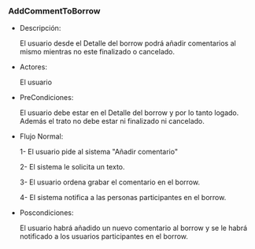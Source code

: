 ### AddCommentToBorrow

* Descripción:

    El usuario desde el Detalle del borrow podrá añadir comentarios al mismo mientras no este finalizado o cancelado.

* Actores:

    El usuario

* PreCondiciones:

    El usuario debe estar en el Detalle del borrow y por lo tanto logado.
    Además el trato no debe estar ni finalizado ni cancelado.

* Flujo Normal:

    1- El usuario pide al sistema "Añadir comentario"

    2- El sistema le solicita un texto.

    3- El usuario ordena grabar el comentario en el borrow.
    
    4- El sistema notifica a las personas participantes en el borrow.

* Poscondiciones:

    El usuario habrá añadido un nuevo comentario al borrow y se le habrá notificado a los usuarios participantes en el borrow.